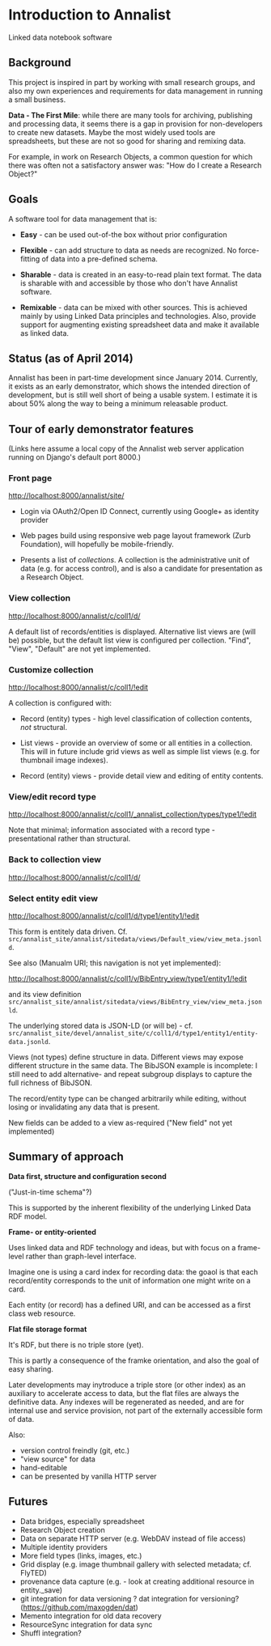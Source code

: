 # Introduction to Annalist

Linked data notebook software


## Background

This project is inspired in part by working with small research groups, and also my own experiences and requirements for data management in running a small business.

**Data - The First Mile**:  while there are many tools for archiving, publishing and processing data, it seems there is a gap in provision for non-developers to create new datasets.  Maybe the most widely used tools are spreadsheets, but these are not so good for sharing and remixing data.

For example, in work on Research Objects, a common question for which there was often not a satisfactory answer was: "How do I create a Research Object?"


## Goals

A software tool for data management that is:

* **Easy** - can be used out-of-the box without prior configuration

* **Flexible** - can add structure to data as needs are recognized.  No force-fitting of data into a pre-defined schema.

* **Sharable** - data is created in an easy-to-read plain text format.  The data is sharable with and accessible by those who don't have Annalist software.

* **Remixable** - data can be mixed with other sources.  This is achieved mainly by using Linked Data principles and technologies.  Also, provide support for augmenting existing spreadsheet data and make it available as linked data.


## Status (as of April 2014)

Annalist has been in part-time development since January 2014.  Currently, it exists as an early demonstrator, which shows the intended direction of development, but is still well short of being a usable system.  I estimate it is about 50% along the way to being a minimum releasable product.


## Tour of early demonstrator features

(Links here assume a local copy of the Annalist web server application running on Django's default port 8000.)

### Front page

[http://localhost:8000/annalist/site/](http://localhost:8000/annalist/site/)

* Login via OAuth2/Open ID Connect, currently using Google+ as identity provider

* Web pages build using responsive web page layout framework (Zurb Foundation), will hopefully be mobile-friendly.

* Presents a list of _collections_.  A collection is the administrative unit of data (e.g. for access control), and is also a candidate for presentation as a Research Object.

### View collection

[http://localhost:8000/annalist/c/coll1/d/](http://localhost:8000/annalist/c/coll1/d/)

A default list of records/entities is displayed.  Alternative list views are (will be) possible, but the default list view is configured per collection.  "Find", "View", "Default" are not yet implemented.

### Customize collection

[http://localhost:8000/annalist/c/coll1/!edit](http://localhost:8000/annalist/c/coll1/!edit)

A collection is configured with:

* Record (entity) types - high level classification of collection contents, _not_ structural.

* List views - provide an overview of some or all entities in a collection.  This will in future include grid views as well as simple list views (e.g. for thumbnail image indexes).

* Record (entity) views - provide detail view and editing of entity contents.  

### View/edit record type

[http://localhost:8000/annalist/c/coll1/_annalist_collection/types/type1/!edit](http://localhost:8000/annalist/c/coll1/_annalist_collection/types/type1/!edit)

Note that minimal; information associated with a record type - presentational rather than structural.

### Back to collection view

[http://localhost:8000/annalist/c/coll1/d/](http://localhost:8000/annalist/c/coll1/d/)

### Select entity edit view

[http://localhost:8000/annalist/c/coll1/d/type1/entity1/!edit](http://localhost:8000/annalist/c/coll1/d/type1/entity1/!edit)

This form is entitely data driven.  Cf. `src/annalist_site/annalist/sitedata/views/Default_view/view_meta.jsonld`.

See also (Manualm URI; this navigation is not yet implemented):

[http://localhost:8000/annalist/c/coll1/v/BibEntry_view/type1/entity1/!edit](http://localhost:8000/annalist/c/coll1/v/BibEntry_view/type1/entity1/!edit)

and its view definition `src/annalist_site/annalist/sitedata/views/BibEntry_view/view_meta.jsonld`.

The underlying stored data is JSON-LD (or will be) - cf. `src/annalist_site/devel/annalist_site/c/coll1/d/type1/entity1/entity-data.jsonld`.

Views (not types) define structure in data.  Different views may expose different structure in the same data.  The BibJSON example is incomplete: I still need to add alternative- and repeat subgroup displays to capture the full richness of BibJSON.

The record/entity type can be changed arbitrarily while editing, without losing or invalidating any data that is present.

New fields can be added to a view as-required ("New field" not yet implemented)

## Summary of approach

**Data first, structure and configuration second**

("Just-in-time schema"?)

This is supported by the inherent flexibility of the underlying Linked Data RDF model.

**Frame- or entity-oriented**

Uses linked data and RDF technology and ideas, but with focus on a frame-level rather than graph-level interface.

Imagine one is using a card index for recording data: the goaol is that each record/entity corresponds to the unit of information one might write on a card.

Each entity (or record) has a defined URI, and can be accessed as a first class web resource.

**Flat file storage format**

It's RDF, but there is no triple store (yet).

This is partly a consequence of the framke orientation, and also the goal of easy sharing.

Later developments may inytroduce a triple store (or other index) as an auxiliary to accelerate access to data, but the flat files are always the definitive data.  Any indexes will be regenerated as needed, and are for internal use and service provision, not part of the externally accessible form of data.

Also:
* version control freindly (git, etc.)
* "view source" for data
* hand-editable
* can be presented by vanilla HTTP server

## Futures

* Data bridges, especially spreadsheet
* Research Object creation
* Data on separate HTTP server (e.g. WebDAV instead of file access)
* Multiple identity providers
* More field types (links, images, etc.)
* Grid display (e.g. image thumbnail gallery with selected metadata; cf. FlyTED)
* provenance data capture (e.g. - look at creating additional resource in entity._save)
* git integration for data versioning
  ? dat integration for versioning? (https://github.com/maxogden/dat)
* Memento integration for old data recovery
* ResourceSync integration for data sync
* Shuffl integration?

